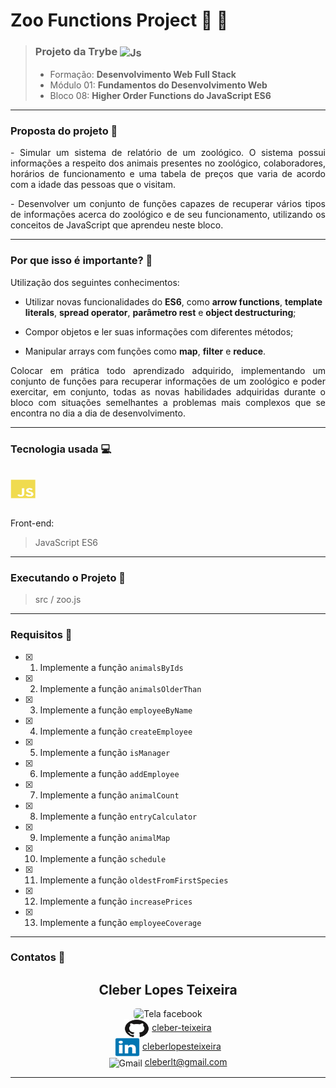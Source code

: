 # Zoo Functions Project :lion: :elephant:

> ### Projeto da Trybe <img align="center" alt="Js" height="30" width="30" src="https://scontent.fcgh24-1.fna.fbcdn.net/v/t1.6435-9/129351852_2818690001753270_85015407846271114_n.jpg?_nc_cat=104&ccb=1-5&_nc_sid=09cbfe&_nc_ohc=tfLU1xaTn3sAX-Ruhdi&_nc_ht=scontent.fcgh24-1.fna&oh=00_AT_ONAacPaQaVgYEDwZ6uN-6BJVveyEybKBI6q9NMKXB2Q&oe=6253555C">
> - Formação: **Desenvolvimento Web Full Stack**
> - Módulo 01: **Fundamentos do Desenvolvimento Web**
> - Bloco 08: **Higher Order Functions do JavaScript ES6**

---
### Proposta do projeto :pencil:

<p style="text-align: justify">
  - Simular um sistema de relatório de um zoológico. O sistema possui informações a respeito dos animais presentes no zoológico, colaboradores, horários de funcionamento e uma tabela de preços que varia de acordo com a idade das pessoas que o visitam.
</p>

<p style="text-align: justify">
  - Desenvolver um conjunto de funções capazes de recuperar vários tipos de informações acerca do zoológico e de seu funcionamento, utilizando os conceitos de JavaScript que aprendeu neste bloco.
</p>

---

### Por que isso é importante? :monocle_face:

  Utilização dos seguintes conhecimentos:

 - Utilizar novas funcionalidades do **ES6**, como **arrow functions**, **template literals**, **spread operator**, **parâmetro rest** e **object destructuring**;

 - Compor objetos e ler suas informações com diferentes métodos;

 - Manipular arrays com funções como **map**, **filter** e **reduce**.

<p style="text-align: justify">
 Colocar em prática todo aprendizado adquirido, implementando um conjunto de funções para recuperar informações de um zoológico e poder exercitar, em conjunto, todas as novas habilidades adquiridas durante o bloco com situações semelhantes a problemas mais complexos que se encontra no dia a dia de desenvolvimento.
</p>

---

### Tecnologia usada :computer:

<div style="display: inline_block"><br>
  <img align="center" alt="Js" height="30" width="40" src="https://raw.githubusercontent.com/devicons/devicon/master/icons/javascript/javascript-plain.svg">

</div><br />

Front-end:
> JavaScript ES6

---

### Executando o Projeto :rocket:

> src / zoo.js

---
### Requisitos :page_with_curl:



- [x] 1. Implemente a função `animalsByIds`
- [x] 2. Implemente a função `animalsOlderThan`
- [x] 3. Implemente a função `employeeByName`
- [x] 4. Implemente a função `createEmployee`
- [x] 5. Implemente a função `isManager`
- [x] 6. Implemente a função `addEmployee`
- [x] 7. Implemente a função `animalCount`
- [x] 8. Implemente a função `entryCalculator`
- [x] 9. Implemente a função `animalMap`
- [x] 10. Implemente a função `schedule`
- [x] 11. Implemente a função `oldestFromFirstSpecies`
- [x] 12. Implemente a função `increasePrices`
- [x] 13. Implemente a função `employeeCoverage`

---
### Contatos :email:
<h2 align="center">Cleber Lopes Teixeira</h2>

<p align="center">
  <img src="https://media-exp1.licdn.com/dms/image/C4D03AQFmdHcCCHE-Vw/profile-displayphoto-shrink_200_200/0/1621216320436?e=1650499200&v=beta&t=-jo6lhGIw5peMLFvIJzERqDLjIXFb27EOeAZ1CSBfw0" alt="Tela facebook" style="border-radius:5px;">

  <br />
  <img align="center" alt="GitHub" height="30" width="40" src="https://raw.githubusercontent.com/devicons/devicon/master/icons/github/github-original.svg">
  <a href="https://github.com/cleber-teixeira">cleber-teixeira</a>

  <br />
  <img align="center" alt="Linkedin" height="30" width="40" src="https://raw.githubusercontent.com/devicons/devicon/master/icons/linkedin/linkedin-original.svg">
  <a href="https://www.linkedin.com/in/cleberlopesteixeira/">cleberlopesteixeira</a>

  <br />
  <img align="center" alt="Gmail" height="20" width="30" src="https://s2.glbimg.com/R1uoCDVgdJggXlghX6YTXKg4M_U=/696x390/smart/filters:cover():strip_icc()/i.s3.glbimg.com/v1/AUTH_08fbf48bc0524877943fe86e43087e7a/internal_photos/bs/2021/W/d/Bg1T2vQa6ipZZBu9uXhw/2017-03-08-wwwmarketinglandcom-1.png">
  <a href="mailto:cleberlt@gmail.com">cleberlt@gmail.com</a>

</p>

---
